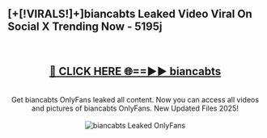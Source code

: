 <h2>[+[!VIRALS!]+]biancabts Leaked Video Viral On Social X Trending Now - 5195j</h2>
<br>
<div align="center">
<h2><a href="https://libra.edu.pl?biancabts" rel="nofollow">🔴 CLICK HERE 🌐==►► biancabts</a></h2>
<br>
Get biancabts OnlyFans leaked all content. Now you can access all videos and pictures of biancabts OnlyFans. New Updated Files 2025!
<br>
<br>
<a href="https://libra.edu.pl?biancabts" rel="nofollow" data-target="animated-image.originalLink"><img src="https://i.ibb.co.com/WyWwxjT/player-gif2.gif" alt="biancabts Leaked OnlyFans" style="max-width: 100%; display: inline-block;" data-target="animated-image.originalImage"></a>
</div>
<br>